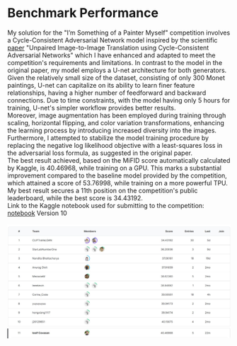 # Benchmark Performance

My solution for the "I’m Something of a Painter Myself" competition involves a Cycle-Consistent Adversarial Network model inspired by the scientific [paper](https://arxiv.org/abs/1703.10593) "Unpaired Image-to-Image Translation using Cycle-Consistent Adversarial Networks" which I have enhanced and adapted to meet the competition's requirements and limitations. In contrast to the model in the original paper, my model employs a U-net architecture for both generators. Given the relatively small size of the dataset, consisting of only 300 Monet paintings, U-net can capitalize on its ability to learn finer feature relationships, having a higher number of feedforward and backward connections. Due to time constraints, with the model having only 5 hours for training, U-net's simpler workflow provides better results. <br> Moreover, image augmentation has been employed during training through scaling, horizontal flipping, and color variation transformations, enhancing the learning process by introducing increased diversity into the images. <br> Furthermore, I attempted to stabilize the model training procedure by replacing the negative log likelihood objective with a least-squares loss in the adversarial loss formula, as suggested in the original paper. <br>
The best result achieved, based on the MiFID score automatically calculated by Kaggle, is 40.46968, while training on a GPU. This marks a substantial improvement compared to the baseline model provided by the competition, which attained a score of 53.76998, while training on a more powerful TPU. My best result secures a 11th position on the competition's public leaderboard, while the best score is 34.43192.  <br> 
Link to the Kaggle notebook used for submitting to the competition: [notebook](https://www.kaggle.com/code/iosifcovasan/photo-to-monet-using-cyclegan) Version 10
<br> <br>
![Leaderboard](https://github.com/Covasan-Iosif/CycleGAN/blob/main/leaderboard1.jpg)
